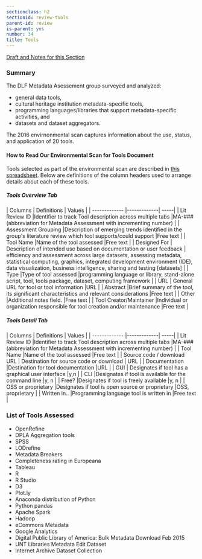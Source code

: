 ```yaml
---
sectionclass: h2
sectionid: review-tools
parent-id: review
is-parent: yes
number: 34
title: Tools
---
```

[Draft and Notes for this Section](https://docs.google.com/document/d/1rk6TThrSqpLNk-L0JgR3lk5b_M3M8n5xM2xggKHYVUw/edit#heading=h.nte3qkd91px7)

<h3>Summary</h3>

The DLF Metadata Asessement group surveyed and analyzed:
- general data tools,
- cultural heritage institution metadata-specific tools,
- programming languages/libraries that support metadata-specific activities, and
- datasets and dataset aggregators.

The 2016 envirnonmental scan captures information about the use, status, and application of 20 tools. 


<h4>How to Read Our Environmental Scan for Tools Document</h4>

Tools selected as part of the environmental scan are described in [this spreadsheet](https://docs.google.com/spreadsheets/d/1PCi_3pcWSFQ9fR54AxwO7LWuBUu2vbVw1etvw_UAl5g/edit?usp=sharing). Below are definitions of the column headers used to arrange details about each of these tools.

<h5>Tools Overview Tab</h5>
| Columns        | Definitions           | Values  |
| ------------- |-------------| -----|
| Lit Review ID     |Identifier to track Tool description across multiple tabs |MA-### (abbreviation for Metadata Assessment with incrementing number)  |
| Assessment Grouping      |Description of emerging trends identified in the group's literature review which tool supports/could support      |Free text    |
| Tool Name |Name of the tool assessed       |Free text     |
| Designed For | Description of intended use based on documentation or user feedback      | efficiency and assessment across large datasets, assessing metadata, statistical computing, graphics, integrated development environment (IDE), data visualization, business intelligence, sharing and testing [datasets]    |
| Type |Type of tool assessed      |programming language or library, stand-alone script, tool, tools package, dataset, computing framework     |
| URL | General URL for tool or tool information      |URL     |
| Abstract |Brief summary of the tool, its significant characteristics and relevant considerations       |Free text     |
| Other |Additional notes field.       |Free text     |
| Tool Creator/Maintainer |Individual or organization responsible for tool creation and/or maintenance      |Free text     |

<h5>Tools Detail Tab</h5>
| Columns        | Definitions           | Values  |
| ------------- |-------------| -----|
| Lit Review ID     |Identifier to track Tool description across multiple tabs |MA-### (abbreviation for Metadata Assessment with incrementing number)  |
| Tool Name |Name of the tool assessed       |Free text     |
| Source code / download URL | Destination for source code or download      | URL    |
| Documentation |Destination for tool documentation      |URL     |
| GUI | Designates if tool has a graphical user interface      |y,n     |
| CLI |Designates if tool is available for the command line     |y, n    |
| Free? |Designates if tool is freely available       |y, n    |
| OSS or proprietary |Designates if tool is open source or proprietary      |OSS, proprietary    |
| Written in.. |Programming language tool is written in     |Free text     |

<h3>List of Tools Assessed</h3>

- OpenRefine
- DPLA Aggregation tools
- SPSS
- LODrefine
- Metadata Breakers
- Completeness rating in Europeana
- Tableau
- R
- R Studio
- D3
- Plot.ly
- Anaconda distribution of Python 
- Python pandas
- Apache Spark
- Hadoop
- eCommons Metadata
- Google Analytics
- Digital Public Library of America: Bulk Metadata Download Feb 2015
- UNT Libraries Metadata Edit Dataset
- Internet Archive Dataset Collection
